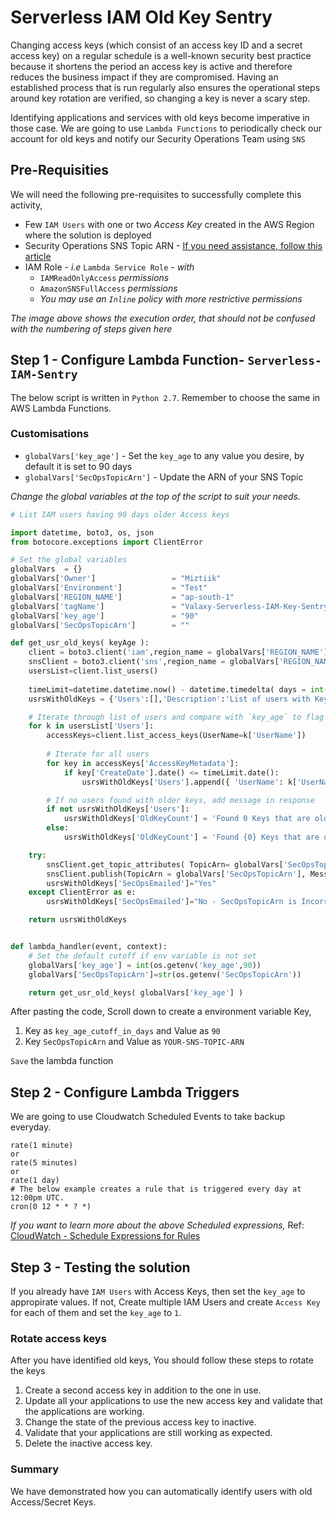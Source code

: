 # Serverless IAM Old Key Sentry
Changing access keys (which consist of an access key ID and a secret access key) on a regular schedule is a well-known security best practice because it shortens the period an access key is active and therefore reduces the business impact if they are compromised. Having an established process that is run regularly also ensures the operational steps around key rotation are verified, so changing a key is never a scary step.

Identifying applications and services with old keys become imperative in those case. We are going to use `Lambda Functions` to periodically check our account for old keys and notify our Security Operations Team using `SNS`

## Pre-Requisities
We will need the following pre-requisites to successfully complete this activity,
- Few `IAM Users` with one or two _Access Key_ created in the AWS Region where the solution is deployed
- Security Operations SNS Topic ARN - [If you need assistance, follow this article](https://www.youtube.com/watch?v=7Ic1SQbjpOs)
- IAM Role - _i.e_ `Lambda Service Role` - _with_ 
  - `IAMReadOnlyAccess` _permissions_
  - `AmazonSNSFullAccess` _permissions_
  - _You may use an `Inline` policy with more restrictive permissions_

_The image above shows the execution order, that should not be confused with the numbering of steps given here_


## Step 1 - Configure Lambda Function- `Serverless-IAM-Sentry`
The below script is written in `Python 2.7`. Remember to choose the same in AWS Lambda Functions.
### Customisations
- `globalVars['key_age']` - Set the `key_age` to any value you desire, by default it is set to 90 days
- `globalVars['SecOpsTopicArn']` - Update the ARN of your SNS Topic

_Change the global variables at the top of the script to suit your needs._
```py
# List IAM users having 90 days older Access keys

import datetime, boto3, os, json
from botocore.exceptions import ClientError

# Set the global variables
globalVars  = {}
globalVars['Owner']                 = "Miztiik"
globalVars['Environment']           = "Test"
globalVars['REGION_NAME']           = "ap-south-1"
globalVars['tagName']               = "Valaxy-Serverless-IAM-Key-Sentry"
globalVars['key_age']               = "90"
globalVars['SecOpsTopicArn']        = ""

def get_usr_old_keys( keyAge ):
    client = boto3.client('iam',region_name = globalVars['REGION_NAME'])
    snsClient = boto3.client('sns',region_name = globalVars['REGION_NAME'])
    usersList=client.list_users()
   
    timeLimit=datetime.datetime.now() - datetime.timedelta( days = int(keyAge) )
    usrsWithOldKeys = {'Users':[],'Description':'List of users with Key Age greater than (>=) {} days'.format(keyAge),'KeyAgeCutOff':keyAge}

    # Iterate through list of users and compare with `key_age` to flag old key owners
    for k in usersList['Users']:
        accessKeys=client.list_access_keys(UserName=k['UserName'])
    
        # Iterate for all users
        for key in accessKeys['AccessKeyMetadata']:
            if key['CreateDate'].date() <= timeLimit.date():
                usrsWithOldKeys['Users'].append({ 'UserName': k['UserName'], 'KeyAgeInDays': (datetime.date.today() - key['CreateDate'].date()).days })

        # If no users found with older keys, add message in response
        if not usrsWithOldKeys['Users']:
            usrsWithOldKeys['OldKeyCount'] = 'Found 0 Keys that are older than {} days'.format(keyAge)
        else:
            usrsWithOldKeys['OldKeyCount'] = 'Found {0} Keys that are older than {1} days'.format(len(usrsWithOldKeys['Users']), keyAge)

    try:
        snsClient.get_topic_attributes( TopicArn= globalVars['SecOpsTopicArn'] )
        snsClient.publish(TopicArn = globalVars['SecOpsTopicArn'], Message = json.dumps(usrsWithOldKeys, indent=4) )
        usrsWithOldKeys['SecOpsEmailed']="Yes"
    except ClientError as e:
        usrsWithOldKeys['SecOpsEmailed']="No - SecOpsTopicArn is Incorrect"

    return usrsWithOldKeys


def lambda_handler(event, context):   
    # Set the default cutoff if env variable is not set
    globalVars['key_age'] = int(os.getenv('key_age',90))
    globalVars['SecOpsTopicArn']=str(os.getenv('SecOpsTopicArn'))

    return get_usr_old_keys( globalVars['key_age'] )

```
After pasting the code, Scroll down to create a environment variable Key,
1. Key as `key_age_cutoff_in_days` and Value as `90`
1. Key `SecOpsTopicArn` and Value as `YOUR-SNS-TOPIC-ARN`

`Save` the lambda function

## Step 2 - Configure Lambda Triggers
We are going to use Cloudwatch Scheduled Events to take backup everyday.
```
rate(1 minute)
or
rate(5 minutes)
or
rate(1 day)
# The below example creates a rule that is triggered every day at 12:00pm UTC.
cron(0 12 * * ? *)
```
_If you want to learn more about the above Scheduled expressions,_ Ref: [CloudWatch - Schedule Expressions for Rules](http://docs.aws.amazon.com/AmazonCloudWatch/latest/events/ScheduledEvents.html#RateExpressions)

## Step 3 - Testing the solution
If you already have `IAM Users` with Access Keys, then set the `key_age` to appropirate values. If not, Create multiple IAM Users and create `Access Key` for each of them and set the `key_age` to `1`. 

### Rotate access keys
After you have identified old keys, You should follow these steps to rotate the keys
1. Create a second access key in addition to the one in use.
1. Update all your applications to use the new access key and validate that the applications are working.
1. Change the state of the previous access key to inactive.
1. Validate that your applications are still working as expected.
1. Delete the inactive access key.

### Summary
We have demonstrated how you can automatically identify users with old Access/Secret Keys.

